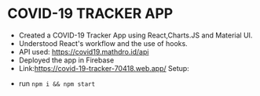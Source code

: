 # COVID-19 TRACKER APP

* Created a COVID-19 Tracker App using React,Charts.JS and Material UI.
* Understood React's workflow and the use of hooks.
* API used: https://covid19.mathdro.id/api
* Deployed the app in Firebase
* Link:https://covid-19-tracker-70418.web.app/
Setup:
- run ```npm i && npm start```
